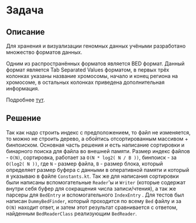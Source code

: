 # Задача

## Описание

Для хранения и визуализации геномных данных учёными разработано множество форматов данных.

Одним из распространённых форматов является BED формат. Данный формат является Tab Separated Values форматом, в первых
трёх колонках указаны название хромосомы, начало и конец региона на хромосоме, в остальных колонках приведена
дополнительная информация.

Подробнее [тут](https://genome.ucsc.edu/FAQ/FAQformat.html#format1).

## Решение

Так как надо строить индекс с предположением, то файл не изменяется, то можно не строить дерево, а обойтись
отсортированным массивом + бинпоиском. Основная часть решения и есть написание сортировки и бинарного поиска для файла
во внешней памяти. Размер индекс файлов - `O(N)`, сортировка, работает за `O(N * log2( N / B ))`, бинпоиск -
за `O(log2( N ))`, где `N` - размер файла, `B` - размер блока, который определяет размер буфера с данными в оперативной
памяти и который я указываю в файле `Constants.kt`. Так же для написания сортировки были написаны
вспомогательные `Reader`'ы и `Writer` (которые содержат внутри себя буфер для сокращения числа записи/чтения), а так же
парсеры для `BedEntry` и вспомогательного `IndexEntry` . Для тестов был написан `DummyBedFinder`, который проходится по
всему `Bed` файлу и за `O(N)` находит ответ, и затем этот результат сравнивается с ответом, найденным `BedReaderClass`
реализующим `BedReader`.